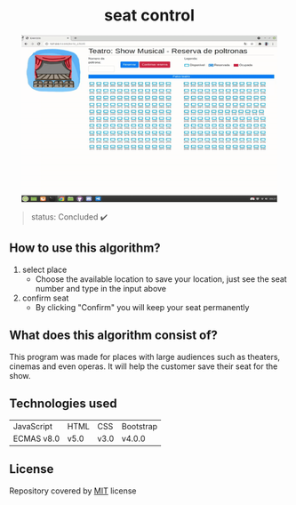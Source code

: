<h1 align="center"> seat control </h1>
 
 
 
 <p align="center"> 
 <img width="460" height="300" src="img/assets/gifteatro.gif">
 </p>
 
 
 > status: Concluded ✔️
 
 
 
 ## How to use this algorithm?

1. select place
     + Choose the available location to save your location, just see the seat number and type in the input above
2. confirm seat
     + By clicking "Confirm" you will keep your seat permanently


## What does this algorithm consist of?

This program was made for places with large audiences such as theaters, cinemas and even operas. It will help the customer save their seat for the show.

## Technologies used


<table> 
 <tr>
  <td>JavaScript</td>
  <td>HTML</td>
  <td>CSS</td>
  <td>Bootstrap</td>
 </tr>
 <tr> 
  <td> ECMAS v8.0</td>
  <td> v5.0 </td>
  <td>v3.0</td>
  <td>v4.0.0</td>
 </tr>
</table>

## License
Repository covered by [MIT](http://escolhaumalicenca.com.br/licencas/mit/) license

